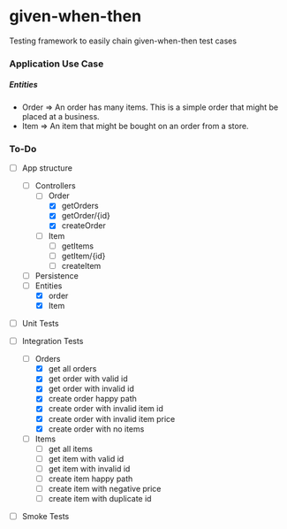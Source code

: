 # given-when-then
Testing framework to easily chain given-when-then test cases

### Application Use Case
##### Entities
- Order => An order has many items. This is a simple order that might be placed at a business.
- Item => An item that might be bought on an order from a store. 

### To-Do
- [ ] App structure
    - [ ] Controllers
        - [ ] Order
            - [x] getOrders
            - [x] getOrder/{id}
            - [x] createOrder
        - [ ] Item
            - [ ] getItems
            - [ ] getItem/{id}
            - [ ] createItem
    - [ ] Persistence
    - [ ] Entities
        - [x] order
        - [x] Item
- [ ] Unit Tests
- [ ] Integration Tests
    - [ ] Orders
        - [x] get all orders
        - [x] get order with valid id
        - [x] get order with invalid id
        - [x] create order happy path
        - [x] create order with invalid item id
        - [x] create order with invalid item price
        - [x] create order with no items
    - [ ] Items
        - [ ] get all items
        - [ ] get item with valid id
        - [ ] get item with invalid id
        - [ ] create item happy path
        - [ ] create item with negative price
        - [ ] create item with duplicate id
- [ ] Smoke Tests        
    